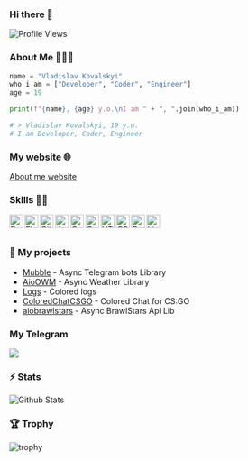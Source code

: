 ### Hi there 👋

![Profile Views](https://hits.seeyoufarm.com/api/count/incr/badge.svg?url=https://github.com/Eyepatch72/&title=Profile%20Views)

### About Me 🙋🏻‍♂️
```python
name = "Vladislav Kovalskyi"
who_i_am = ["Developer", "Coder", "Engineer"]
age = 19

print(f"{name}, {age} y.o.\nI am " + ", ".join(who_i_am))

# > Vladislav Kovalskyi, 19 y.o.
# I am Developer, Coder, Engineer

```
### My website 🌐
<a href = 'https://vladislavkovalskyi.github.io/'>About me website</a>

### Skills 👨‍💻
<img align="left" alt="Python" width="24px" src="https://cdn.jsdelivr.net/npm/simple-icons@3.2.0/icons/python.svg" />
<img align="left" alt="Flask" width="24px" src="https://cdn.jsdelivr.net/npm/simple-icons@3.2.0/icons/flask.svg" />
<img align="left" alt="GitHub" width="24px" src="https://cdn.jsdelivr.net/npm/simple-icons@3.2.0/icons/github.svg" />
<img align="left" alt="JavaScript" width="24px" src="https://cdn.jsdelivr.net/npm/simple-icons@3.2.0/icons/javascript.svg" />
<img align="left" alt="C" width="24px" src="https://cdn.jsdelivr.net/npm/simple-icons@3.2.0/icons/c.svg" />
<img align="left" alt="C++" width="24px" src="https://cdn.jsdelivr.net/npm/simple-icons@3.2.0/icons/cplusplus.svg" />
<img align="left" alt="HTML" width="24px" src="https://cdn.jsdelivr.net/npm/simple-icons@3.2.0/icons/html5.svg" />
<img align="left" alt="CSS" width="24px" src="https://cdn.jsdelivr.net/npm/simple-icons@3.2.0/icons/css3.svg" />
<img align="left" alt="PowerShell" width="24px" src="https://cdn.jsdelivr.net/npm/simple-icons@3.2.0/icons/powershell.svg" />
<img align="left" alt="Linux" width="24px" src="https://cdn.jsdelivr.net/npm/simple-icons@3.2.0/icons/linux.svg" />

</br>
</br>

### 🚀 My projects
* <a href = 'https://github.com/vladislavkovalskyi/mubble'>Mubble<a/> - Async Telegram bots Library
* <a href = 'https://github.com/vladislavkovalskyi/aioowm'>AioOWM<a/> - Async Weather Library
* <a href = 'https://github.com/vladislavkovalskyi/logs'>Logs<a/> - Colored logs
* <a href = 'https://github.com/vladislavkovalskyi/ColoredChatCSGO'>ColoredChatCSGO</a> - Colored Chat for CS:GO
* <a href = "https://github.com/vladislavkovalskyi/aiobrawlstats">aiobrawlstars<a/> - Async BrawlStars Api Lib


### My Telegram
[![](https://img.shields.io/badge/Telegram-Send%20message-blue?style=for-the-badge&logo=Telegram)](https://t.me/vladislavkovalskyi)

### ⚡️ Stats 
![Github Stats](https://github-stats-alpha.vercel.app/api/?username=vladislavkovalskyi)

### 🏆 Trophy 
![trophy](https://github-profile-trophy.vercel.app/?username=vladislavkovalskyi&theme=gruvbox)
